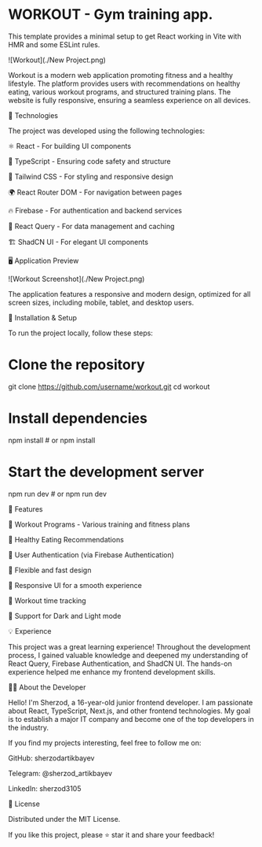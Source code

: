 # WORKOUT - Gym training app.

This template provides a minimal setup to get React working in Vite with HMR and some ESLint rules.

![Workout](./New Project.png)

Workout is a modern web application promoting fitness and a healthy lifestyle. The platform provides users with recommendations on healthy eating, various workout programs, and structured training plans. The website is fully responsive, ensuring a seamless experience on all devices.

🚀 Technologies

The project was developed using the following technologies:

⚛ React - For building UI components

📜 TypeScript - Ensuring code safety and structure

🎨 Tailwind CSS - For styling and responsive design

🌍 React Router DOM - For navigation between pages

🔥 Firebase - For authentication and backend services

🔄 React Query - For data management and caching

🏗 ShadCN UI - For elegant UI components

🖥 Application Preview

![Workout Screenshot](./New Project.png)

The application features a responsive and modern design, optimized for all screen sizes, including mobile, tablet, and desktop users.

🔧 Installation & Setup

To run the project locally, follow these steps:

# Clone the repository
git clone https://github.com/username/workout.git
cd workout

# Install dependencies
npm install  # or npm install

# Start the development server
npm run dev  # or npm run dev

📌 Features

🔹 Workout Programs - Various training and fitness plans

🔹 Healthy Eating Recommendations

🔹 User Authentication (via Firebase Authentication)

🔹 Flexible and fast design

🔹 Responsive UI for a smooth experience

🔹 Workout time tracking

🔹 Support for Dark and Light mode

💡 Experience

This project was a great learning experience! Throughout the development process, I gained valuable knowledge and deepened my understanding of React Query, Firebase Authentication, and ShadCN UI. The hands-on experience helped me enhance my frontend development skills.

👨‍💻 About the Developer

Hello! I'm Sherzod, a 16-year-old junior frontend developer. I am passionate about React, TypeScript, Next.js, and other frontend technologies. My goal is to establish a major IT company and become one of the top developers in the industry.

If you find my projects interesting, feel free to follow me on:

GitHub: sherzodartikbayev 

Telegram: @sherzod_artikbayev

LinkedIn: sherzod3105

📜 License

Distributed under the MIT License.

If you like this project, please ⭐ star it and share your feedback!

